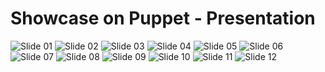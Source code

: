 Showcase on Puppet - Presentation
=================================

![Slide 01](https://raw.github.com/biancini/PuppetShowcaseDemo/master/presentation/images/Slide01.png)
![Slide 02](https://raw.github.com/biancini/PuppetShowcaseDemo/master/presentation/images/Slide02.png)
![Slide 03](https://raw.github.com/biancini/PuppetShowcaseDemo/master/presentation/images/Slide03.png)
![Slide 04](https://raw.github.com/biancini/PuppetShowcaseDemo/master/presentation/images/Slide04.png)
![Slide 05](https://raw.github.com/biancini/PuppetShowcaseDemo/master/presentation/images/Slide05.png)
![Slide 06](https://raw.github.com/biancini/PuppetShowcaseDemo/master/presentation/images/Slide06.png)
![Slide 07](https://raw.github.com/biancini/PuppetShowcaseDemo/master/presentation/images/Slide07.png)
![Slide 08](https://raw.github.com/biancini/PuppetShowcaseDemo/master/presentation/images/Slide08.png)
![Slide 09](https://raw.github.com/biancini/PuppetShowcaseDemo/master/presentation/images/Slide09.png)
![Slide 10](https://raw.github.com/biancini/PuppetShowcaseDemo/master/presentation/images/Slide10.png)
![Slide 11](https://raw.github.com/biancini/PuppetShowcaseDemo/master/presentation/images/Slide11.png)
![Slide 12](https://raw.github.com/biancini/PuppetShowcaseDemo/master/presentation/images/Slide12.png)
